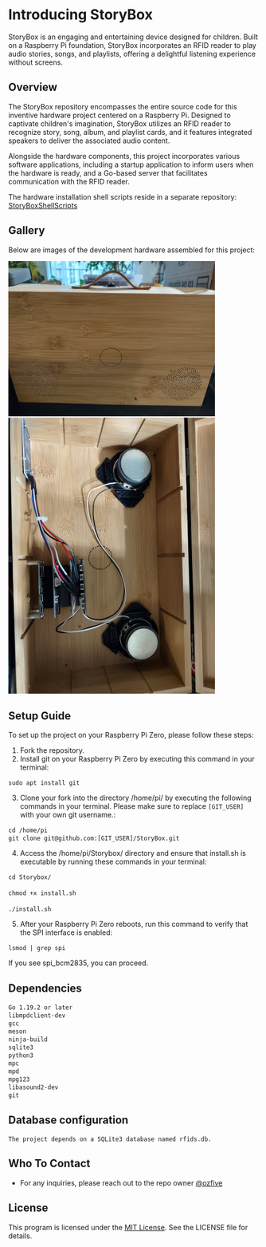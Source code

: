 # Introducing StoryBox

StoryBox is an engaging and entertaining device designed for children. Built on a Raspberry Pi foundation, StoryBox incorporates an RFID reader to play audio stories, songs, and playlists, offering a delightful listening experience without screens.

## Overview

The StoryBox repository encompasses the entire source code for this inventive hardware project centered on a Raspberry Pi. Designed to captivate children's imagination, StoryBox utilizes an RFID reader to recognize story, song, album, and playlist cards, and it features integrated speakers to deliver the associated audio content.

Alongside the hardware components, this project incorporates various software applications, including a startup application to inform users when the hardware is ready, and a Go-based server that facilitates communication with the RFID reader.

The hardware installation shell scripts reside in a separate repository: [StoryBoxShellScripts](https://github.com/ozfive/StoryBoxShellScripts)

## Gallery
Below are images of the development hardware assembled for this project:

<img src="https://github.com/ozfive/StoryBox/blob/main/github/Box-Front.jpg" alt=“Box-Front” width="415px" height="311">

<img src="https://github.com/ozfive/StoryBox/blob/main/github/Box-Internal.jpg" alt=“Box-Internal” width="415" height="553">

## Setup Guide

To set up the project on your Raspberry Pi Zero, please follow these steps:

1. Fork the repository.
2. Install git on your Raspberry Pi Zero by executing this command in your terminal:

```shell
sudo apt install git
```

3. Clone your fork into the directory /home/pi/ by executing the following commands in your terminal. Please make sure to replace `[GIT_USER]` with your own git username.:

```shell
cd /home/pi
git clone git@github.com:[GIT_USER]/StoryBox.git
```

4. Access the /home/pi/Storybox/ directory and ensure that install.sh is executable by running these commands in your terminal:

```shell
cd Storybox/

chmod +x install.sh

./install.sh
```

5. After your Raspberry Pi Zero reboots, run this command to verify that the SPI interface is enabled:

```shell
lsmod | grep spi
```

If you see spi_bcm2835, you can proceed.
	
## Dependencies

	Go 1.19.2 or later
	libmpdclient-dev
	gcc
	meson
	ninja-build
	sqlite3
	python3
	mpc
	mpd
	mpg123
	libasound2-dev
	git

## Database configuration

	The project depends on a SQLite3 database named rfids.db.

## Who To Contact

* For any inquiries, please reach out to the repo owner [@ozfive](https://github.com/ozfive)

## License
This program is licensed under the [MIT License](https://opensource.org/license/mit/). See the LICENSE file for details.